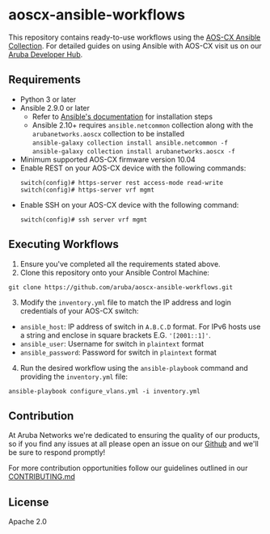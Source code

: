 # aoscx-ansible-workflows
This repository contains ready-to-use workflows using the [AOS-CX Ansible Collection](https://galaxy.ansible.com/arubanetworks/aoscx). For detailed guides on using Ansible with AOS-CX visit us on our [Aruba Developer Hub](https://developer.arubanetworks.com/aruba-aoscx/docs/ansible-getting-started).


Requirements
------------

* Python 3 or later
* Ansible 2.9.0 or later
  * Refer to [Ansible's documentation](https://docs.ansible.com/ansible/latest/installation_guide/intro_installation.html) for installation steps
  * Ansible 2.10+ requires `ansible.netcommon` collection along with the `arubanetworks.aoscx` collection to be installed   
    `ansible-galaxy collection install ansible.netcommon -f`  
    `ansible-galaxy collection install arubanetworks.aoscx -f` 
* Minimum supported AOS-CX firmware version 10.04
* Enable REST on your AOS-CX device with the following commands:
    ```
    switch(config)# https-server rest access-mode read-write
    switch(config)# https-server vrf mgmt
    ```
* Enable SSH on your AOS-CX device with the following command:    
    ```
    switch(config)# ssh server vrf mgmt
    ```


Executing Workflows
------------
1. Ensure you've completed all the requirements stated above.
2. Clone this repository onto your Ansible Control Machine:
  ```
  git clone https://github.com/aruba/aoscx-ansible-workflows.git
  ```
3. Modify the `inventory.yml` file to match the IP address and login credentials of your AOS-CX switch:
  * `ansible_host`: IP address of switch in `A.B.C.D` format. For IPv6 hosts use a string and enclose in square brackets E.G. `'[2001::1]'`.
  * `ansible_user`: Username for switch in `plaintext` format  
  * `ansible_password`: Password for switch in `plaintext` format
4. Run the desired workflow using the `ansible-playbook` command and providing the `inventory.yml` file:
  ```
  ansible-playbook configure_vlans.yml -i inventory.yml
  ```
  
Contribution
-------
At Aruba Networks we're dedicated to ensuring the quality of our products, so if you find any
issues at all please open an issue on our [Github](https://github.com/aruba/aoscx-ansible-workflows) and we'll be sure to respond promptly!  

For more contribution opportunities follow our guidelines outlined in our [CONTRIBUTING.md](https://github.com/aruba/aoscx-ansible-workflows/blob/master/CONTRIBUTING.md)

License
-------

Apache 2.0
